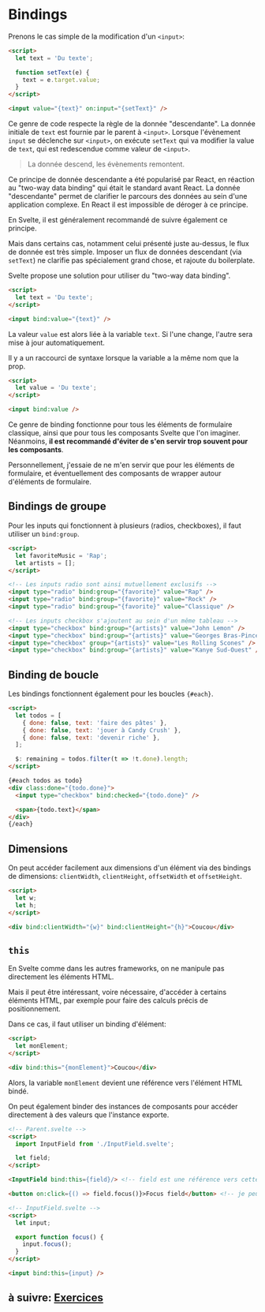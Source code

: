 # Bindings

Prenons le cas simple de la modification d'un `<input>`:

```html
<script>
  let text = 'Du texte';

  function setText(e) {
    text = e.target.value;
  }
</script>

<input value="{text}" on:input="{setText}" />
```

Ce genre de code respecte la règle de la donnée "descendante". La donnée initiale de `text` est fournie par le parent à `<input>`. Lorsque l'évènement `input` se déclenche sur `<input>`, on exécute `setText` qui va modifier la value de `text`, qui est redescendue comme valeur de `<input>`.

> La donnée descend, les évènements remontent.

Ce principe de donnée descendante a été popularisé par React, en réaction au "two-way data binding" qui était le standard avant React.
La donnée "descendante" permet de clarifier le parcours des données au sein d'une application complexe. En React il est impossible de déroger à ce principe.

En Svelte, il est généralement recommandé de suivre également ce principe.

Mais dans certains cas, notamment celui présenté juste au-dessus, le flux de donnée est très simple. Imposer un flux de données descendant (via `setText`) ne clarifie pas spécialement grand chose, et rajoute du boilerplate.

Svelte propose une solution pour utiliser du "two-way data binding".

```html
<script>
  let text = 'Du texte';
</script>

<input bind:value="{text}" />
```

La valeur `value` est alors liée à la variable `text`. Si l'une change, l'autre sera mise à jour automatiquement.

Il y a un raccourci de syntaxe lorsque la variable a la même nom que la prop.

```html
<script>
  let value = 'Du texte';
</script>

<input bind:value />
```

Ce genre de binding fonctionne pour tous les éléments de formulaire classique, ainsi que pour tous les composants Svelte que l'on imaginer. Néanmoins, **il est recommandé d'éviter de s'en servir trop souvent pour les composants**.

Personnellement, j'essaie de ne m'en servir que pour les éléments de formulaire, et éventuellement des composants de wrapper autour d'éléments de formulaire.

## Bindings de groupe

Pour les inputs qui fonctionnent à plusieurs (radios, checkboxes), il faut utiliser un `bind:group`.

```html
<script>
  let favoriteMusic = 'Rap';
  let artists = [];
</script>

<!-- Les inputs radio sont ainsi mutuellement exclusifs -->
<input type="radio" bind:group="{favorite}" value="Rap" />
<input type="radio" bind:group="{favorite}" value="Rock" />
<input type="radio" bind:group="{favorite}" value="Classique" />

<!-- Les inputs checkbox s'ajoutent au sein d'un même tableau -->
<input type="checkbox" bind:group="{artists}" value="John Lemon" />
<input type="checkbox" bind:group="{artists}" value="Georges Bras-Pince" />
<input type="checkbox" group="{artists}" value="Les Rolling Scones" />
<input type="checkbox" bind:group="{artists}" value="Kanye Sud-Ouest" />
```

## Binding de boucle

Les bindings fonctionnent également pour les boucles `{#each}`.

```html
<script>
  let todos = [
    { done: false, text: 'faire des pâtes' },
    { done: false, text: 'jouer à Candy Crush' },
    { done: false, text: 'devenir riche' },
  ];

  $: remaining = todos.filter(t => !t.done).length;
</script>

{#each todos as todo}
<div class:done="{todo.done}">
  <input type="checkbox" bind:checked="{todo.done}" />

  <span>{todo.text}</span>
</div>
{/each}
```

## Dimensions

On peut accéder facilement aux dimensions d'un élément via des bindings de dimensions: `clientWidth`, `clientHeight`, `offsetWidth` et `offsetHeight`.

```html
<script>
  let w;
  let h;
</script>

<div bind:clientWidth="{w}" bind:clientHeight="{h}">Coucou</div>
```

## `this`

En Svelte comme dans les autres frameworks, on ne manipule pas directement les éléments HTML.

Mais il peut être intéressant, voire nécessaire, d'accéder à certains éléments HTML, par exemple pour faire des calculs précis de positionnement.

Dans ce cas, il faut utiliser un binding d'élément:

```html
<script>
  let monElement;
</script>

<div bind:this="{monElement}">Coucou</div>
```

Alors, la variable `monElement` devient une référence vers l'élément HTML bindé.

On peut également binder des instances de composants pour accéder directement à des valeurs que l'instance exporte.

```html
<!-- Parent.svelte -->
<script>
  import InputField from './InputField.svelte';

  let field;
</script>

<InputField bind:this={field}/> <!-- field est une référence vers cette instance de InputField -->

<button on:click={() => field.focus()}>Focus field</button> <!-- je peux alors me servir des exports de field -->

<!-- InputField.svelte -->
<script>
  let input;

  export function focus() {
    input.focus();
  }
</script>

<input bind:this={input} />
```

## à suivre: [Exercices](./2-5_exos.md)
